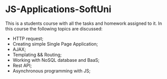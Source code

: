 # JS-Applications-SoftUni
This is a students course with all the tasks and homework assigned to it. 
In this course the following topics are discussed:
- HTTP request;
- Creating simple Single Page Application;
- AJAX;
- Templating && Routing;
- Working with NoSQL database and BaaS;
- Rest API;
- Asynchronous programming with JS;
